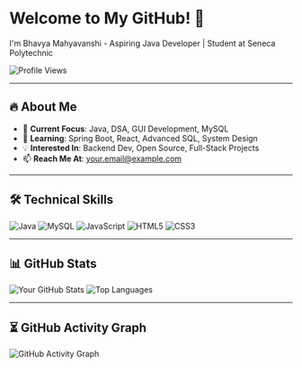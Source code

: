 # Welcome to My GitHub! 👋

I'm Bhavya Mahyavanshi - Aspiring Java Developer | Student at Seneca Polytechnic

![Profile Views](https://komarev.com/ghpvc/?Bhavya-mahyavanshi=bhavyamahyavanshi&color=green)

---

## 🔥 About Me
- 🔭 **Current Focus**: Java, DSA, GUI Development, MySQL
- 🌱 **Learning**: Spring Boot, React, Advanced SQL, System Design
- 💡 **Interested In**: Backend Dev, Open Source, Full-Stack Projects
- 📫 **Reach Me At**: [your.email@example.com](mailto:your.email@example.com)

---

## 🛠️ Technical Skills
![Java](https://img.shields.io/badge/Java-%23ED8B00.svg?style=flat&logo=java&logoColor=white)
![MySQL](https://img.shields.io/badge/MySQL-%2300f.svg?style=flat&logo=mysql&logoColor=white)
![JavaScript](https://img.shields.io/badge/JavaScript-%23323330.svg?style=flat&logo=javascript&logoColor=%23F7DF1E)
![HTML5](https://img.shields.io/badge/HTML5-%23E34F26.svg?style=flat&logo=html5&logoColor=white)
![CSS3](https://img.shields.io/badge/CSS3-%231572B6.svg?style=flat&logo=css3&logoColor=white)

---

## 📊 GitHub Stats

![Your GitHub Stats](https://github-readme-stats.vercel.app/api?username=bhavyamahyavanshi&show_icons=true&theme=tokyonight)
![Top Languages](https://github-readme-stats.vercel.app/api/top-langs/?username=bhavyamahyavanshi&layout=compact&theme=tokyonight)

---

## ⏳ GitHub Activity Graph

![GitHub Activity Graph](https://github-readme-activity-graph.vercel.app/graph?username=bhavyamahyavanshi&theme=github-compact)
